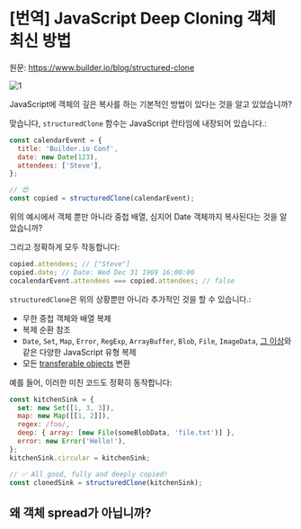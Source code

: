 # [번역] JavaScript Deep Cloning 객체 최신 방법

원문: https://www.builder.io/blog/structured-clone

![1](https://user-images.githubusercontent.com/53526987/219279557-d2258315-5a59-42df-8c85-e039710ea3ab.png)

JavaScript에 객체의 깊은 복사를 하는 기본적인 방법이 있다는 것을 알고 있었습니까?

맞습니다, `structuredClone` 함수는 JavaScript 런타임에 내장되어 있습니다.:

```js
const calendarEvent = {
  title: 'Builder.io Conf',
  date: new Date(123),
  attendees: ['Steve'],
};

// 😍
const copied = structuredClone(calendarEvent);
```

위의 예시에서 객체 뿐만 아니라 중첩 배열, 심지어 Date 객체까지 복사된다는 것을 알았습니까?

그리고 정확하게 모두 작동합니다:

```js
copied.attendees; // ["Steve"]
copied.date; // Date: Wed Dec 31 1969 16:00:00
cocalendarEvent.attendees === copied.attendees; // false
```

`structuredClone`은 위의 상황뿐만 아니라 추가적인 것을 할 수 있습니다.:

- 무한 중첩 객체와 배열 복제
- 복제 순환 참조
- `Date`, `Set`, `Map`, `Error`, `RegExp`, `ArrayBuffer`, `Blob`, `File`, `ImageData`, [그 이상](https://developer.mozilla.org/en-US/docs/Web/API/Web_Workers_API/Structured_clone_algorithm#supported_types)와 같은 다양한 JavaScript 유형 복제
- 모든 [transferable objects](https://developer.mozilla.org/en-US/docs/Web/API/Web_Workers_API/Transferable_objects) 변환

예를 들어, 이러한 미친 코드도 정확히 동작합니다:

```js
const kitchenSink = {
  set: new Set([1, 3, 3]),
  map: new Map([[1, 2]]),
  regex: /foo/,
  deep: { array: [new File(someBlobData, 'file.txt')] },
  error: new Error('Hello!'),
};
kitchenSink.circular = kitchenSink;

// ✅ All good, fully and deeply copied!
const clonedSink = structuredClone(kitchenSink);
```

## 왜 객체 spread가 아닙니까?
